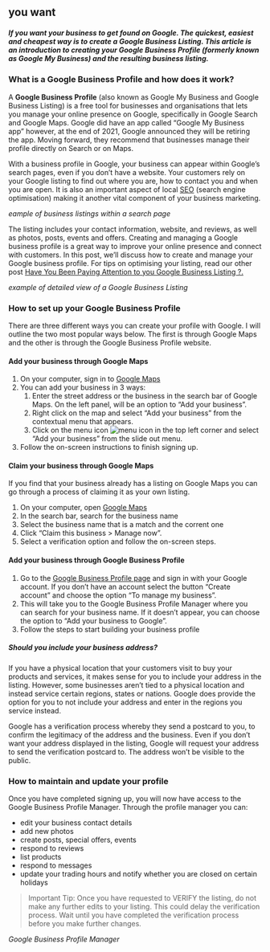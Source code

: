 ## you want


##### If you want your business to get found on Google. The quickest, easiest and cheapest way is to create a Google Business Listing. This article is an introduction to creating your Google Business Profile (formerly known as Google My Business) and the resulting business listing.

### What is a Google Business Profile and how does it work?


A **Google Business Profile** (also known as Google My Business and Google Business Listing) is a free tool for businesses and organisations that lets you manage your online presence on Google, specifically in Google Search and Google Maps. Google did have an app called “Google My Business app” however, at the end of 2021, Google announced they will be retiring the app. Moving forward, they recommend that businesses manage their profile directly on Search or on Maps.

With a business profile in Google, your business can appear within Google’s search pages, even if you don’t have a website. Your customers rely on your Google listing to find out where you are, how to contact you and when you are open. It is also an important aspect of local [ SEO](https://artifexstudio.com.au/resources/search-engine-marketing/how-to-create-a-google-business-profile/#) (search engine optimisation) making it another vital component of your business marketing.

*eample of business listings within a search page*

The listing includes your contact information, website, and reviews, as well as photos, posts, events and offers. Creating and managing a Google business profile is a great way to improve your online presence and connect with customers. In this post, we’ll discuss how to create and manage your Google business profile. For tips on optimising your listing, read our other post [Have You Been Paying Attention to you Google Business Listing ?.](https://artifexstudio.com.au/resources/search-engine-marketing/google-business-listing/)

*example of detailed view of a Google Business Listing*

### How to set up your Google Business Profile

There are three different ways you can create your profile with Google. I will outline the two most popular ways below. The first is through Google Maps and the other is through the Google Business Profile website.

#### Add your business through Google Maps

1. On your computer, sign in to [Google Maps](https://www.google.com/maps)
2. You can add your business in 3 ways:
   1. Enter the street address or the business in the search bar of Google Maps. On the left panel, will be an option to “Add your business”.
   2. Right click on the map and select “Add your business” from the contextual menu that appears.
   3. Click on the menu icon ![menu icon](https://artifexstudio.com.au/wp-content/uploads/2022/01/post-menu-icon.png) in the top left corner and select “Add your business” from the slide out menu.
3. Follow the on-screen instructions to finish signing up.

#### Claim your business through Google Maps

If you find that your business already has a listing on Google Maps you can go through a process of claiming it as your own listing.

1. On your computer, open [Google Maps](https://www.google.com/maps)
2. In the search bar, search for the business name
3. Select the business name that is a match and the corrent one
4. Click “Claim this business > Manage now”.
5. Select a verification option and follow the on-screen steps.

#### Add your business through Google Business Profile

1. Go to the [Google Business Profile page](https://www.google.com.au/business/) and sign in with your Google account. If you don’t have an account select the button “Create account” and choose the option “To manage my business”.
2. This will take you to the Google Business Profile Manager where you can search for your business name. If it doesn’t appear, you can choose the option to “Add your business to Google”.
3. Follow the steps to start building your business profile

##### Should you include your business address?

If you have a physical location that your customers visit to buy your products and services, it makes sense for you to include your address in the listing. However, some businesses aren’t tied to a physical location and instead service certain regions, states or nations. Google does provide the option for you to not include your address and enter in the regions you service instead.

Google has a verification process whereby they send a postcard to you, to confirm the legitimacy of the address and the business. Even if you don’t want your address displayed in the listing, Google will request your address to send the verification postcard to. The address won’t be visible to the public.

### How to maintain and update your profile

Once you have completed signing up, you will now have access to the Google Business Profile Manager. Through the profile manager you can:

* edit your business contact details
* add new photos
* create posts, special offers, events
* respond to reviews
* list products
* respond to messages
* update your trading hours and notify whether you are closed on certain holidays

> Important Tip: Once you have requested to VERIFY the listing, do not make any further edits to your listing. This could delay the verification process. Wait until you have completed the verification process before you make further changes.

*Google Business Profile Manager*
